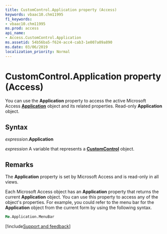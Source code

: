```yaml
---
title: CustomControl.Application property (Access)
keywords: vbaac10.chm11995
f1_keywords:
- vbaac10.chm11995
ms.prod: access
api_name:
- Access.CustomControl.Application
ms.assetid: 54b56ba5-f624-acc4-cab3-1e007a09a890
ms.date: 03/06/2019
localization_priority: Normal
---
```



# CustomControl.Application property (Access)

You can use the **Application** property to access the active Microsoft Access **[Application](Access.Application.md)** object and its related properties. Read-only **Application** object.


## Syntax

_expression_.**Application**

_expression_ A variable that represents a **[CustomControl](Access.CustomControl.md)** object.


## Remarks

The **Application** property is set by Microsoft Access and is read-only in all views.

Each Microsoft Access object has an **Application** property that returns the current **Application** object. You can use this property to access any of the object's properties. For example, you could refer to the menu bar for the **Application** object from the current form by using the following syntax.

```vb
Me.Application.MenuBar 

```



[!include[Support and feedback](~/includes/feedback-boilerplate.md)]